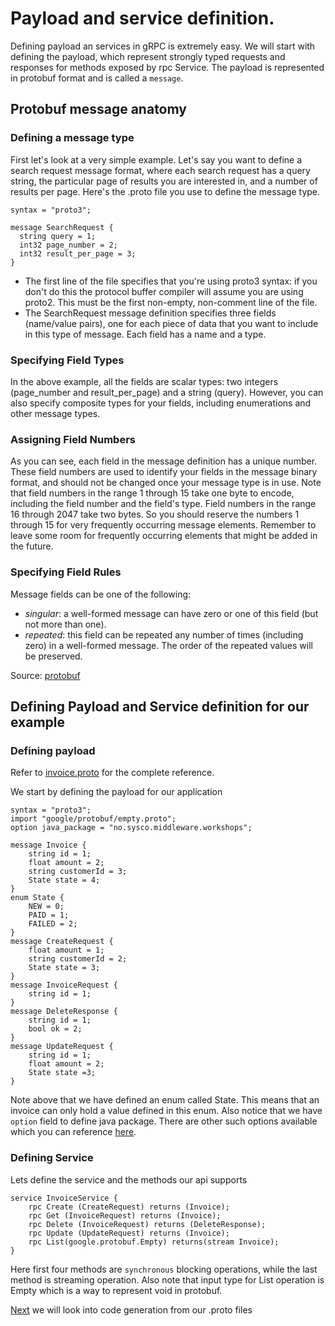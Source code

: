 # Payload and service definition.

Defining payload an services in gRPC is extremely easy. We will start with defining the payload, which represent strongly typed requests and responses for methods exposed by rpc Service. The payload is represented in protobuf format and is called a `message`.

## Protobuf message anatomy
### Defining a message type
First let's look at a very simple example. Let's say you want to define a search request message format, where each search request has a query string, the particular page of results you are interested in, and a number of results per page. Here's the .proto file you use to define the message type. 
```
syntax = "proto3";

message SearchRequest {
  string query = 1;
  int32 page_number = 2;
  int32 result_per_page = 3;
}
```
- The first line of the file specifies that you're using proto3 syntax: if you don't do this the protocol buffer compiler will assume you are using proto2. This must be the first non-empty, non-comment line of the file.
- The SearchRequest message definition specifies three fields (name/value pairs), one for each piece of data that you want to include in this type of message. Each field has a name and a type.

### Specifying Field Types
In the above example, all the fields are scalar types: two integers (page_number and result_per_page) and a string (query). However, you can also specify composite types for your fields, including enumerations and other message types. 

### Assigning Field Numbers
As you can see, each field in the message definition has a unique number. These field numbers are used to identify your fields in the message binary format, and should not be changed once your message type is in use. Note that field numbers in the range 1 through 15 take one byte to encode, including the field number and the field's type. Field numbers in the range 16 through 2047 take two bytes. So you should reserve the numbers 1 through 15 for very frequently occurring message elements. Remember to leave some room for frequently occurring elements that might be added in the future.

### Specifying Field Rules
Message fields can be one of the following:
- _singular_: a well-formed message can have zero or one of this field (but not more than one).
- _repeated_: this field can be repeated any number of times (including zero) in a well-formed message. The order of the repeated values will be preserved.

Source: [protobuf](https://developers.google.com/protocol-buffers/docs/proto3)

## Defining Payload and Service definition for our example

### Defining payload

Refer to [invoice.proto](../../src/main/proto/invoice.proto) for the complete reference.

We start by defining the payload for our application
```
syntax = "proto3";
import "google/protobuf/empty.proto";
option java_package = "no.sysco.middleware.workshops";

message Invoice {
    string id = 1;
    float amount = 2;
    string customerId = 3;
    State state = 4;
}
enum State {
    NEW = 0;
    PAID = 1;
    FAILED = 2;
}
message CreateRequest {
    float amount = 1;
    string customerId = 2;
    State state = 3;
}
message InvoiceRequest {
    string id = 1;
}
message DeleteResponse {
    string id = 1;
    bool ok = 2;
}
message UpdateRequest {
    string id = 1;
    float amount = 2;
    State state =3;
}
```

Note above that we have defined an enum called State. This means that an invoice can only hold a value defined in this enum.
Also notice that we have `option` field to define java package. There are other such options available which you can reference [here](https://developers.google.com/protocol-buffers/docs/proto3#options).

### Defining Service
Lets define the service and the methods our api supports
```
service InvoiceService {
    rpc Create (CreateRequest) returns (Invoice);
    rpc Get (InvoiceRequest) returns (Invoice);
    rpc Delete (InvoiceRequest) returns (DeleteResponse);
    rpc Update (UpdateRequest) returns (Invoice);
    rpc List(google.protobuf.Empty) returns(stream Invoice);
}
```
Here first four methods are `synchronous` blocking operations, while the last method is streaming operation. Also note that input type for List operation is Empty which is a way to represent void in protobuf.

[Next](../04-code-generation/README.md) we will look into code generation from our .proto files 